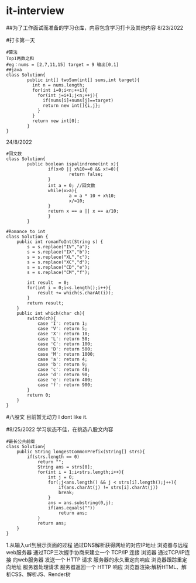 # it-interview
##为了工作面试而准备的学习仓库，内容包含学习打卡及其他内容
8/23/2022

#打卡第一天 
```
#算法
Top1两数之和
#eg：nums = [2,7,11,15] target = 9 输出[0,1]
##java
class Solution{
        public int[] twoSum(int[] sums,int target){
          int n = nums.length;
          for(int i=0;i<n;++i){
            for(int j=i+1;j<n;++j){
              if(nums[i]+nums[j]==target)
              return new int[]{i,j};
            }
          }
          return new int[0];
        }
}
```
24/8/2022
```
#回文数
class Solution{
        public boolean ispalindrome(int x){
                if(x<0 || x%10==0 && x!=0){    
                        return false;
                }
                int a = 0; //回文数
                while(x>a){
                        a = a * 10 + x%10;
                        x/=10;
                }
                return x == a || x == a/10;
                }
        }
```
```
#Romance to int
class Solution {
    public int romanToInt(String s) {
        s = s.replace("IV","a");
		s = s.replace("IX","b");
		s = s.replace("XL","c");
		s = s.replace("XC","d");
		s = s.replace("CD","e");
		s = s.replace("CM","f");

        int result  = 0;
		for(int i = 0;i<s.length();i++){
			result += which(s.charAt(i));
		}
		return result;
	}
	public int which(char ch){
		switch(ch){
			case 'I': return 1;
			case 'V': return 5;
			case 'X': return 10;
			case 'L': return 50;
			case 'C': return 100;
			case 'D': return 500;
			case 'M': return 1000;
			case 'a': return 4;
			case 'b': return 9;
			case 'c': return 40;
			case 'd': return 90;
			case 'e': return 400;
			case 'f': return 900;
		}
		return 0;
    }
}

```


#八股文 目前暂无动力 I dont like it.

#8/25/2022 学习状态不佳，在挑选八股文内容


```
#最长公共前缀
class Solution{
	public String longestCommonPrefix(String[] strs){
		if(strs.length == 0)
			return "";
			String ans = strs[0];
			for(int i = 1;i<strs.length;i++){
				int j = 0;
				for(;j<ans.length() && j < strs[i].length();j++){
                    if(ans.charAt(j) != strs[i].charAt(j))
					break;
				}
				ans = ans.substring(0,j);
				if(ans.equals(""))
					return ans;
			}
			return ans;
	}
}

```


1.从输入url到展示页面的过程
通过DNS解析获得网址的对应IP地址 
浏览器与远程web服务器 通过TCP三次握手协商来建立一个 TCP/IP 连接 
浏览器 通过TCP/IP连接 向web服务器 发送一个 HTTP 请求 
服务器的永久重定向响应 
浏览器跟踪重定向地址 
服务器处理请求 
服务器返回一个 HTTP 响应 
浏览器渲染:解析HTML、解析CSS、解析JS、Render树
